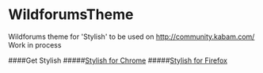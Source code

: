 WildforumsTheme
===============

Wildforums theme for 'Stylish' to be used on http://community.kabam.com/
Work in process


####Get Stylish
#####[Stylish for  Chrome](https://chrome.google.com/webstore/detail/stylish/fjnbnpbmkenffdnngjfgmeleoegfcffe?hl=en)
#####[Stylish for Firefox](https://addons.mozilla.org/us/firefox/addon/stylish/)
